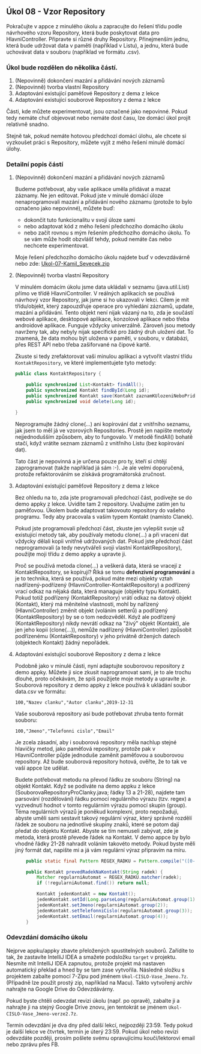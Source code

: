 Úkol 08 - Vzor Repository
-------------------------

Pokračujte v appce z minulého úkolu a zapracujte do řešení třídu podle návrhového vzoru Repository,
která bude poskytovat data pro HlavniController. Připravte si různé druhy Repository.
Přinejmenším jednu, která bude udržovat data v paměti (například v Listu), a jednu, která bude uchovávat
data v souboru (například ve formátu .csv).

### Úkol bude rozdělen do několika částí.

1. (Nepovinně) dokončení mazání a přidávání nových záznamů
2. (Nepovinně) tvorba vlastní Repository
3. Adaptování existující paměťové Repository z dema z lekce
4. Adaptování existující souborové Repository z dema z lekce

Části, kde můžete experimentovat, jsou označené jako nepovinné. Pokud tedy nemáte chuť objevovat nebo nemáte dost času,
lze domácí úkol projít relativně snadno.

Stejně tak, pokud nemáte hotovou předchozí domácí úlohu, ale chcete si vyzkoušet práci s Repository, můžete vyjít z mého řešení minulé domácí úlohy.



### Detailní popis částí

1. (Nepovinně) dokončení mazání a přidávání nových záznamů

    Budeme potřebovat, aby vaše aplikace uměla přidávat a mazat záznamy. Ne jen editovat.
    Pokud jste v minulé domácí úloze nenaprogramovali mazání a přidávání nového záznamu (protože to bylo označeno jako nepovinné),
    můžete buď:
    - dokončit tuto funkcionalitu v svojí úloze sami
    - nebo adaptovat kód z mého řešení předchozího domácího úkolu
    - nebo začít rovnou s mým řešením předchozího domácího úkolu. To se vám může hodit obzvlášť tehdy, pokud nemáte čas nebo nechcete experimentovat.

    Moje řešení předchozího domácího úkolu najdete buď v odevzdávárně nebo zde: [Ukol-07-Kamil_Sevecek.zip](../../data/2019-jaro/java2/Ukol-07-Kamil_Sevecek.zip)



2. (Nepovinně) tvorba vlastní Repository

    V minulém domácím úkolu jsme data ukládali v seznamu (java.util.List) přímo ve třídě HlavniController.
    V reálných aplikacích se používá návrhový vzor Repository, jak jsme si ho ukazovali v lekci.
    Cílem je mít třídu/objekt, který zapouzdřuje operace pro vyhledání záznamů, update, mazání a přidávání.
    Tento objekt není nijak vázaný na to, zda je součástí webové aplikace, desktopové aplikace, konzolové aplikace nebo třeba androidové aplikace.
    Funguje vždycky univerzálně. Zároveň jsou metody navrženy tak, aby nebyly nijak specifické pro žádný druh uložení dat.
    To znamená, že data mohou být uložena v paměti, v souboru, v databázi, přes REST API nebo třeba zašiforvané na čipové kartě.

    Zkuste si tedy zrefaktorovat vaši minulou aplikaci a vytvořit vlastní třídu `KontaktRepository`, ve které implementujete tyto metody:

    ```java
    public class KontaktRepository {

        public synchronized List<Kontakt> findAll();
        public synchronized Kontakt findById(Long id);
        public synchronized Kontakt save(Kontakt zaznamKUlozeniNeboPridani);
        public synchronized void delete(Long id);

    }
    ```

    Neprogramujte žádný clone(...) ani kopírování dat z vnitřního seznamu, jak jsem to měl já ve vzorových Repositories.
    Prostě jen napište metody nejjednodušším způsobem, aby to fungovalo.
    V metodě findAll() bohatě stačí, když vrátíte seznam záznamů z vnitřního Listu (bez kopírování dat).

    Tato část je nepovinná a je určena pouze pro ty, kteří si chtějí zaprogramovat (takže například já sám :-).
    Je ale velmi doporučená, protože refaktorováním se získává programátorská zručnost.



3. Adaptování existující paměťové Repository z dema z lekce

    Bez ohledu na to, zda jste programovali předchozí část, podívejte se do demo appky z lekce. Uvidíte tam 2 repository.
    Uvažujme zatím jen tu paměťovou. Úkolem bude adaptovat takovouto repository do vašeho programu. Tedy aby pracovala
    s vaším typem Kontakt (namísto Clanek).

    Pokud jste programovali předchozí část, zkuste jen vylepšit svoje už existující metody tak, aby používaly metodu clone(...)
    a při vracení dat vždycky dělali kopii vnitřně udržovaných dat.
    Pokud jste předchozí část neprogramovali (a tedy nevytvářeli svoji vlastní KontaktRepository), použijte moji třídu z demo appky a upravte ji.

    Proč se používá metoda clone(...) a veškerá data, která se vracejí z KontaktRepository, se kopírují?
    Říká se tomu **defenzivní programování** a je to technika,
    která se používá, pokud máte mezi objekty vztah nadřízený-podřízený (HlavniController-KontaktRepository)
    a podřízený vrací odkaz na nějaká data, která managuje (objekty typu Kontakt). Pokud totiž podřízený (KontaktRepository)
    vrátí odkaz na datový objekt (Kontakt), který má měnitelné vlastnosti, mohl by nařízený (HlavniController) změnit objekt (voláním setterů)
    a podřízený (KontaktRepository) by se o tom nedozvěděl. Když ale podřízený (KontaktRepository) nikdy nevrátí odkaz na "živý" objekt (Kontakt),
    ale jen jeho kopii (clone(...)), nemůže nadřízený (HlavniController) způsobit podřízenému (KontaktRepository) v jeho privátně držených datech (objektech Kontakt) žádný nepořádek.


4. Adaptování existující souborové Repository z dema z lekce

    Podobně jako v minulé části, nyní adaptujte souborovou repository z demo appky.
    Můžete ji sice zkusit naprogramovat sami, je to ale trochu dlouhé, proto očekávám, že spíš použijete moje metody a upravíte je.
    Souborová repository z demo appky z lekce používá k ukládání soubor data.csv ve formátu:

    ```
    100,"Nazev clanku","Autor clanku",2019-12-31
    ```

    Vaše souborová repository asi bude potřebovat zhruba tento formát souboru:

    ```
    100,"Jmeno","Telefonni cislo","Email"
    ```

    Je zcela zásadní, aby i souborová repository měla nachlup stejné hlavičky metod, jako paměťová repository, protože pak v HlavniController
    půjde jednoduše zaměnit paměťovou a souborovou repository. Až bude souborová repository hotová, ověřte, že to tak ve vaší appce lze udělat.

    Budete potřebovat metodu na převod řádku ze souboru (String) na objekt Kontakt. Když se podíváte na demo appku z lekce (SouborovaRepositoryProClanky.java; řádky 13 a 21-28),
    najdete tam parsování (rozdělování) řádku pomocí regulárního výrazu (tzv. regex) a vyzvednutí hodnot v tomto regulárním výrazu pomocí skupin (group). Téma regulárních výrazů
    je poněkud komplexní, proto nepožaduji, abyste uměli sami sestavit takový regulární výraz, který správně rozdělí řádek ze souboru
    na jednotlivé skupiny znaků, které se potom dají předat do objektu Kontakt.
    Abyste se tím nemuseli zabývat, zde je metoda, která prostě převede řádek na Kontakt.
    V demo appce by bylo vhodné řádky 21-28 nahradit voláním takovéto metody.
    Pokud byste měli jiný formát dat, napište mi a já vám regulární výraz připravím na míru.

    ```java
        public static final Pattern REGEX_RADKU = Pattern.compile("([0-9]+)[,;]\"(.*?)\"[,;]\"(.*?)\"[,;]\"(.*?)\"");

        public Kontakt prevedRadekNaKontakt(String radek) {
            Matcher regularniAutomat = REGEX_RADKU.matcher(radek);
            if (!regularniAutomat.find()) return null;

            Kontakt jedenKontakt = new Kontakt();
            jedenKontakt.setId(Long.parseLong(regularniAutomat.group(1)));
            jedenKontakt.setJmeno(regularniAutomat.group(2));
            jedenKontakt.setTelefonniCislo(regularniAutomat.group(3));
            jedenKontakt.setEmail(regularniAutomat.group(4));
        }
    ```



### Odevzdání domácího úkolu

Nejprve appku/appky zbavte přeložených spustitelných souborů. Zařídíte to tak,
že zastavíte IntelliJ IDEA a smažete podsložku `target` v projektu.
Nesmíte mít IntelliJ IDEA zapnutou, protože projekt má nastaven
automatický překlad a hned by se tam zase vytvořila.
Následně složku s projektem zabalte pomocí 7-Zipu pod jménem `Ukol-CISLO-Vase_Jmeno.7z`.
(Případně lze použít prostý zip, například na Macu).
Takto vytvořený archív nahrajte na Google Drive do Odevzdávárny.

Pokud byste chtěli odevzdat revizi úkolu (např. po opravě),
zabalte ji a nahrajte ji na stejný Google Drive znovu,
jen tentokrát se jménem `Ukol-CISLO-Vase_Jmeno-verze2.7z`.

Termín odevzdání je dva dny před další lekcí, nejpozději 23:59.
Tedy pokud je další lekce ve čtvrtek, termín je úterý 23:59.
Pokud úkol nebo revizi odevzdáte později,
prosím pošlete svému opravujícímu kouči/lektorovi email nebo zprávu přes FB.
